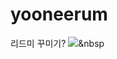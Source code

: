 # yooneerum
리드미 꾸미기?
<img src="https://img.shields.io/badge/Python-3766AB?style=flat-square&logo=Python&logoColor=white"/></a>&nbsp
